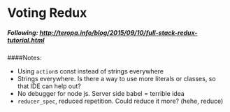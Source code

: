# Voting Redux

##### Following: http://teropa.info/blog/2015/09/10/full-stack-redux-tutorial.html

####Notes:

- Using `action`s const instead of strings everywhere
- Strings everywhere. Is there a way to use more literals or classes, so that IDE can help out?
- No debugger for node js. Server side babel = terrible idea
- `reducer_spec`, reduced repetition. Could reduce it more? (hehe, reduce) 
